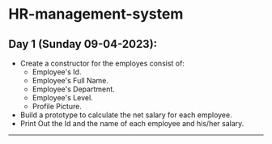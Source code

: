# HR-management-system
## Day 1 (Sunday 09-04-2023): 
- Create a constructor for the employes consist of:
    - Employee's Id.
    - Employee's Full Name.
    - Employee's Department.
    - Employee's Level.
    - Profile Picture.
- Build a prototype to calculate the net salary for each employee.
- Print Out the Id and the name of each employee and his/her salary.
-----------------------------------------------------------------------